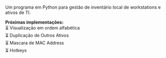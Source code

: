 Um programa em Python para gestão de inventário local de workstations e ativos de TI.

**Próximas implementações:**<br>
⏳ Visualização em ordem alfabética<br>
⏳ Duplicação de Outros Ativos<br>
⏳ Mascara de MAC Address<br>
⏳ Hotkeys<br>

